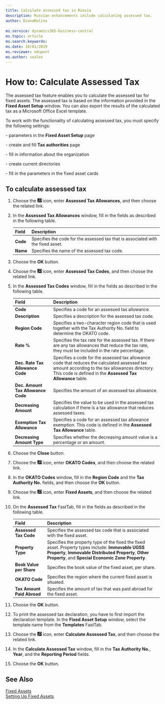 ```yaml
---
title: Calculate assessed tax in Russia
description: Russian enhancements include calculating assessed tax.
author: DianaMalina

ms.service: dynamics365-business-central
ms.topic: article
ms.search.keywords:
ms.date: 10/01/2019
ms.reviewer: edupont
ms.author: soalex
---
```


# How to: Calculate Assessed Tax

The assessed tax feature enables you to calculate the assessed tax for fixed assets. The assessed tax is based on the information provided in the **Fixed Asset Setup** window. You can also export the results of the calculated tax as a Microsoft Office Excel template.

To work with the functionality of calculating assessed tax, you must specify the following settings:

\- parameters in the **Fixed Asset Setup** page

\- create and fill **Tax authorities** page

\- fill in information about the organization

\- create current directories

\- fill in the parameters in the fixed asset cards

## To calculate assessed tax

1. Choose the ![Lightbulb that opens the Tell Me feature](../../media/ui-search/search_small.png "Tell me what you want to do") icon, enter **Assessed Tax Allowances**, and then choose the related link.

2. In the **Assessed Tax Allowances** window, fill in the fields as described in the following table.

   | Field    | Description                                                  |
   | :------- | :----------------------------------------------------------- |
   | **Code** | Specifies the code for the assessed tax that is associated with the fixed asset. |
   | **Name** | Specifies the name of the assessed tax code.                 |

3. Choose the **OK** button.

4. Choose the ![Lightbulb that opens the Tell Me feature](../../media/ui-search/search_small.png "Tell me what you want to do") icon, enter **Assessed Tax Codes**, and then choose the related link.

5. In the **Assessed Tax Codes** window, fill in the fields as described in the following table.

   | Field                              | Description                                                  |
   | :--------------------------------- | :----------------------------------------------------------- |
   | **Code**                           | Specifies a code for an assessed tax allowance.              |
   | **Description**                    | Specifies a description for the assessed tax code.           |
   | **Region Code**                    | Specifies a two-character region code that is used together with the Tax Authority No. field to determine the OKATO code. |
   | **Rate %**                         | Specifies the tax rate for the assessed tax. If there are any tax allowances that reduce the tax rate, they must be included in the rate percentage. |
   | **Dec. Rate Tax Allowance Code**   | Specifies a code for the assessed tax allowance code that reduces the calculated assessed tax amount according to the tax allowances directory. This code is defined in the **Assessed Tax Allowance** table. |
   | **Dec. Amount Tax Allowance Code** | Specifies the amount of an assessed tax allowance.           |
   | **Decreasing Amount**              | Specifies the value to be used in the assessed tax calculation if there is a tax allowance that reduces assessed taxes. |
   | **Exemption Tax Allowance**        | Specifies a code for an assessed tax allowance exemption. This code is defined in the **Assessed Tax Allowance** table. |
   | **Decreasing Amount Type**         | Specifies whether the decreasing amount value is a percentage or an amount. |

6. Choose the **Close** button.

7. Choose the ![Lightbulb that opens the Tell Me feature](../../media/ui-search/search_small.png "Tell me what you want to do") icon, enter **OKATO Codes**, and then choose the related link.

8. In the **OKATO Codes** window, fill in the **Region Code** and the **Tax Authority No.** fields, and then choose the **OK** button.

9. Choose the ![Lightbulb that opens the Tell Me feature](../../media/ui-search/search_small.png "Tell me what you want to do") icon, enter **Fixed Assets**, and then choose the related link.

10. On the **Assessed Tax** FastTab, fill in the fields as described in the following table.

    | Field                      | Description                                                  |
    | :------------------------- | :----------------------------------------------------------- |
    | **Assessed Tax Code**      | Specifies the assessed tax code that is associated with the fixed asset. |
    | **Property Type**          | Specifies the property type of the fixed the fixed asset. Property types include: **Immovable UGSS Property**, **Immovable Distributed Property**, **Other Property**, and **Special Economic Zone Property**. |
    | **Book Value per Share**   | Specifies the book value of the fixed asset, per share.      |
    | **OKATO Code**             | Specifies the region where the current fixed asset is situated. |
    | **Tax Amount Paid Abroad** | Specifies the amount of tax that was paid abroad for the fixed asset. |

11. Choose the **OK** button.

12. To print the assessed tax declaration, you have to first import the declaration template. In the **Fixed Asset Setup** window, select the template name from the **Templates** FastTab.

13. Choose the ![Lightbulb that opens the Tell Me feature](../../media/ui-search/search_small.png "Tell me what you want to do") icon, enter **Calculate Assessed Tax**, and then choose the related link.

14. In the **Calculate Assessed Tax** window, fill in the **Tax Authority No.**, **Year**, and the **Reporting Period** fields.

15. Choose the **OK** button.

## See Also

[Fixed Assets](../../fa-manage.md)  
[Setting Up Fixed Assets](../../fa-setup.md)  
